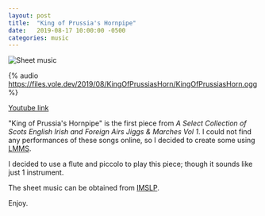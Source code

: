 ```yaml
---
layout: post
title:  "King of Prussia's Hornpipe"
date:   2019-08-17 10:00:00 -0500
categories: music
---
```


![Sheet music](https://vole-files.netlify.com/2019/08/KingOfPrussiasHorn/KingOfPrussiasHorn.png)

{% audio https://files.vole.dev/2019/08/KingOfPrussiasHorn/KingOfPrussiasHorn.ogg %}

[Youtube link](https://youtu.be/-b7Ts2HguNY)

"King of Prussia's Hornpipe" is the first piece from _A Select Collection of Scots English Irish and Foreign Airs Jiggs & Marches Vol 1_. I could not find any performances of these songs online, so I decided to create some using [LMMS](https://lmms.io/).

I decided to use a flute and piccolo to play this piece; though it sounds like just 1 instrument.

The sheet music can be obtained from [IMSLP](https://imslp.org/wiki/A_Selection_of_Scotch%2C_English%2C_Irish_and_Foreign_Airs_(Aird%2C_James)).

Enjoy.
